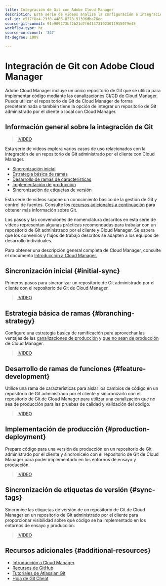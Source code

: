 ```yaml
---
title: Integración de Git con Adobe Cloud Manager
description: Esta serie de vídeos analiza la configuración e integración de un repositorio de Git administrado por el cliente (On-Premise) con Adobe Cloud Manager.
exl-id: e517f8a4-23f0-4486-8278-91396dba76ec
source-git-commit: 91e909273bf2b21d7f6413731923011915079e45
workflow-type: ht
source-wordcount: '347'
ht-degree: 100%

---
```



# Integración de Git con Adobe Cloud Manager

Adobe Cloud Manager incluye un único repositorio de Git que se utiliza para implementar código mediante las canalizaciones CI/CD de Cloud Manager. Puede utilizar el repositorio de Git de Cloud Manager de forma predeterminada o también tiene la opción de integrar un repositorio de Git administrado por el cliente o local con Cloud Manager.

## Información general sobre la integración de Git

>[!VIDEO](https://video.tv.adobe.com/v/28710/)

Esta serie de vídeos explora varios casos de uso relacionados con la integración de un repositorio de Git administrado por el cliente con Cloud Manager.

* [Sincronización inicial](#initial-sync)
* [Estrategia básica de ramas](#branching-strategy)
* [Desarrollo de ramas de características](#feature-development)
* [Implementación de producción](#production-deployment)
* [Sincronización de etiquetas de versión](#sync-tags)

Esta serie de vídeos supone un conocimiento básico de la gestión de Git y control de fuentes. Consulte los [recursos adicionales a continuación](#additional-resources) para obtener más información sobre Git.

Los pasos y las convenciones de nomenclatura descritos en esta serie de vídeos representan algunas prácticas recomendadas para trabajar con un repositorio de Git administrado por el cliente y Cloud Manager. Se espera que los convenios y flujos de trabajo descritos se adapten a los equipos de desarrollo individuales.

Para obtener una descripción general completa de Cloud Manager, consulte el documento [Introducción a Cloud Manager.](/help/introduction.md)

## Sincronización inicial {#initial-sync}

Primeros pasos para sincronizar un repositorio de Git administrado por el cliente con el repositorio de Git de Cloud Manager.

>[!VIDEO](https://video.tv.adobe.com/v/28711/?quality=12)

## Estrategia básica de ramas {#branching-strategy}

Configure una estrategia básica de ramificación para aprovechar las ventajas de las [canalizaciones de producción](/help/using/production-pipelines.md) y [que no sean de producción](/help/using/non-production-pipelines.md) de Cloud Manager.

>[!VIDEO](https://video.tv.adobe.com/v/28712/?quality=12)

## Desarrollo de ramas de funciones {#feature-development}

Utilice una rama de características para aislar los cambios de código en un repositorio de Git administrado por el cliente y sincronizarlo con el repositorio de Git de Cloud Manager para utilizar una canalización que no sea de producción para las pruebas de calidad y validación del código.

>[!VIDEO](https://video.tv.adobe.com/v/28723/?quality=12)

## Implementación de producción {#production-deployment}

Prepare código para una versión de producción en un repositorio de Git administrado por el cliente y sincronícelo con el repositorio de Git de Cloud Manager para poder implementarlo en los entornos de ensayo y producción.

>[!VIDEO](https://video.tv.adobe.com/v/28724/?quality=12)

## Sincronización de etiquetas de versión {#sync-tags}

Sincronice las etiquetas de versión de un repositorio de Git de Cloud Manager en un repositorio de Git administrado por el cliente para proporcionar visibilidad sobre qué código se ha implementado en los entornos de ensayo y producción.

>[!VIDEO](https://video.tv.adobe.com/v/28725/?quality=12)

## Recursos adicionales {#additional-resources}

* [Introducción a Cloud Manager](/help/introduction.md)
* [Recursos de GitHub](https://try.github.io)
* [Tutoriales de Atlassian Git](https://www.atlassian.com/git/tutorials/what-is-version-control)
* [Hoja de Git Cheat](https://education.github.com/git-cheat-sheet-education.pdf)
